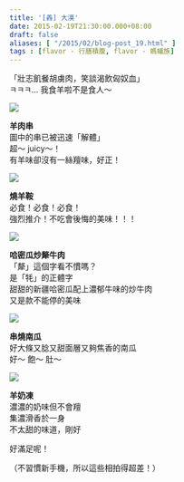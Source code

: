 ```yaml
---
title: '[羴] 大漠'
date: 2015-02-19T21:30:00.000+08:00
draft: false
aliases: [ "/2015/02/blog-post_19.html" ]
tags : [flavor - 行膳積腹, flavor - 螞蟻族]
---
```


「壯志飢餐胡虜肉，笑談渴飲匈奴血」  
ㅋㅋㅋ... 我食羊啦不是食人～  

![](/images/taimok1.jpg)

**羊肉串**  
圖中的串已被迅速「解體」  
超～ juicy～！  
有羊味卻沒有一絲羶味，好正！  

![](/images/taimok.jpg)

**燒羊鞍**  
必食！必食！必食！  
強烈推介！不吃會後悔的美味！！！  

![](/images/taimok2.jpg)

**哈密瓜炒犛牛肉**  
「犛」這個字看不慣嗎？  
是「牦」的正體字  
甜甜的新疆哈密瓜配上濃郁牛味的炒牛肉  
又是款不能停的美味  

![](/images/taimok3.jpg)

**串燒南瓜**  
好大條又腍又甜面層又夠焦香的南瓜  
好～ 飽～ 肚～  

![](/images/taimok4.jpg)

**羊奶凍**  
濃濃的奶味但不會羶  
集濃滑香於一身  
不太甜的味道，剛好  
  
好滿足呢！  
  
（不習慣新手機，所以這些相拍得超差！）
